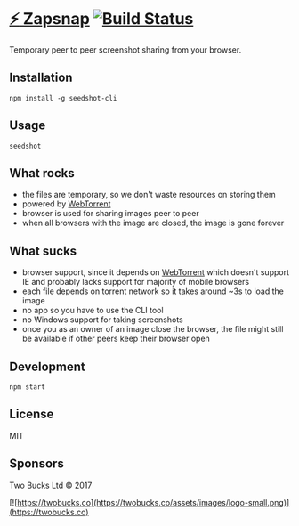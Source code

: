 # [:zap: Zapsnap](http://zapsnap.io/) [![Build Status](https://travis-ci.org/twobucks/snapzap.svg?branch=master)](https://travis-ci.org/twobucks/snapzap)

Temporary peer to peer screenshot sharing from your browser.

## Installation

```
npm install -g seedshot-cli
```

## Usage

```
seedshot
```

## What rocks

* the files are temporary, so we don't waste resources on storing them
* powered by [WebTorrent](https://github.com/feross/webtorrent)
* browser is used for sharing images peer to peer
* when all browsers with the image are closed, the image is gone forever

## What sucks

* browser support, since it depends on [WebTorrent](https://github.com/feross/webtorrent) which doesn't support IE and probably lacks support for majority
of mobile browsers
* each file depends on torrent network so it takes around ~3s to load the image
* no app so you have to use the CLI tool
* no Windows support for taking screenshots
* once you as an owner of an image close the browser, the file might still be available if other peers keep their browser open

## Development

```
npm start
```

## License

MIT

## Sponsors

Two Bucks Ltd © 2017

[![https://twobucks.co](https://twobucks.co/assets/images/logo-small.png)](https://twobucks.co)
